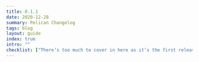 ```yaml
---
title: 0.1.1
date: 2020-12-28
summary: Pelican Changelog
tags: blog
layout: guide
index: true
intro: ""
checklist: ["There’s too much to cover in here as it’s the first release of Pelican. We aren’t going to stop, but we’re going to continually improve Pelican and fix bugs."]
---
```


